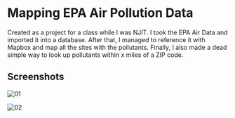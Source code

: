 Mapping EPA Air Pollution Data
===================

Created as a project for a class while I was NJIT. I took the EPA Air Data and imported it into a database.
After that, I managed to reference it with Mapbox and map all the sites with the pollutants. Finally, I also made a dead simple way to look up pollutants within x miles of a ZIP code.

## Screenshots
![01](https://raw.github.com/srtfisher/epa-airdata-map/master/screenshots/01.png)

![02](https://raw.github.com/srtfisher/epa-airdata-map/master/screenshots/02.png)